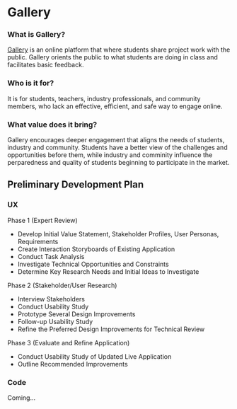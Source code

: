 # Gallery

### What is Gallery?

[Gallery](https://galleries.idew.org) is an online platform that where students share project work with the public. Gallery orients the public to what students are doing in class and facilitates basic feedback.

### Who is it for?

It is for students, teachers, industry professionals, and community members, who lack an effective, efficient, and safe way to engage online.

### What value does it bring?

Gallery encourages deeper engagement that aligns the needs of students, industry and community. Students have a better view of the challenges and opportunities before them, while industry and comminity influence the perparedness and quality of students beginning to participate in the market.

## Preliminary Development Plan

### UX
Phase 1 (Expert Review)
- Develop Initial Value Statement, Stakeholder Profiles, User Personas, Requirements
- Create Interaction Storyboards of Existing Application
- Conduct Task Analysis
- Investigate Technical Opportunities and Constraints
- Determine Key Research Needs and Initial Ideas to Investigate

Phase 2 (Stakeholder/User Research)
- Interview Stakeholders
- Conduct Usability Study
- Prototype Several Design Improvements
- Follow-up Usability Study
- Refine the Preferred Design Improvements for Technical Review

Phase 3 (Evaluate and Refine Application)
- Conduct Usability Study of Updated Live Application
- Outline Recommended Improvements

### Code

Coming...
